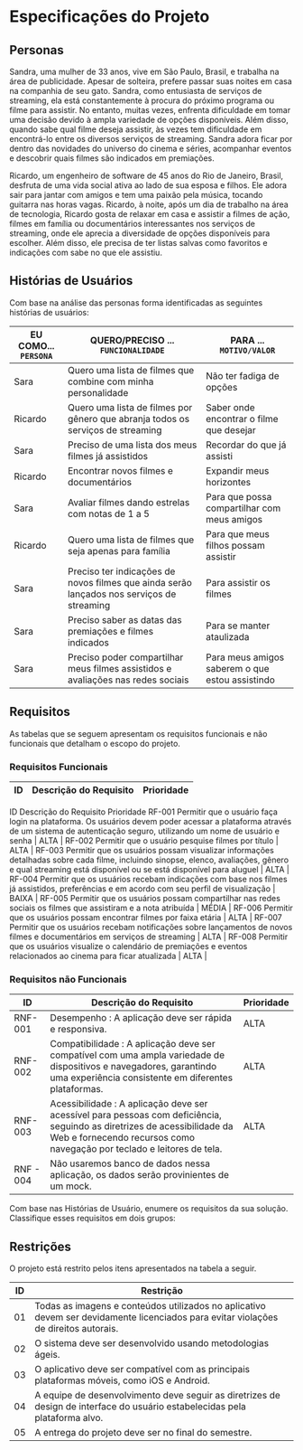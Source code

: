 # Especificações do Projeto






## Personas

Sandra, uma mulher de 33 anos, vive em São Paulo, Brasil, e trabalha na área de publicidade. Apesar de solteira, prefere passar suas noites em casa na companhia de seu gato. Sandra, como entusiasta de serviços de streaming, ela está constantemente à procura do próximo programa ou filme para assistir. No entanto, muitas vezes, enfrenta dificuldade em tomar uma decisão devido à ampla variedade de opções disponíveis. Além disso, quando sabe qual filme deseja assistir, às vezes tem dificuldade em encontrá-lo entre os diversos serviços de streaming. Sandra adora ficar por dentro das novidades do universo do cinema e séries, acompanhar eventos e descobrir quais filmes são indicados em premiações.

Ricardo, um engenheiro de software de 45 anos do Rio de Janeiro, Brasil, desfruta de uma vida social ativa ao lado de sua esposa e filhos. Ele adora sair para jantar com amigos e tem uma paixão pela música, tocando guitarra nas horas vagas.  Ricardo, à noite, após um dia de trabalho na área de tecnologia, Ricardo gosta de relaxar em casa e assistir a filmes de ação, filmes em família ou documentários interessantes nos serviços de streaming, onde ele aprecia a diversidade de opções disponíveis para escolher. Além disso, ele precisa de ter listas salvas como favoritos e indicações com sabe no que ele assistiu. 

## Histórias de Usuários

Com base na análise das personas forma identificadas as seguintes histórias de usuários:

|EU COMO... `PERSONA`| QUERO/PRECISO ... `FUNCIONALIDADE` |PARA ... `MOTIVO/VALOR`                 |
|--------------------|------------------------------------|----------------------------------------|
| Sara | Quero uma lista de filmes que combine com minha personalidade          | Não ter fadiga de opções
|Ricardo | Quero uma lista de filmes por gênero que abranja todos os serviços de streaming | Saber onde encontrar o filme que desejar 
|Sara  | Preciso de uma lista dos meus filmes já assistidos | Recordar do que já assisti
|Ricardo | Encontrar novos filmes e documentários | Expandir meus horizontes
|Sara | Avaliar filmes dando estrelas com notas de 1 a 5 | Para que possa compartilhar com meus amigos
|Ricardo | Quero uma lista de filmes que seja apenas para família | Para que meus filhos possam assistir
|Sara  | Preciso ter indicações de novos filmes que ainda serão lançados nos serviços de streaming| Para assistir os filmes 
|Sara  | Preciso saber as datas das premiações e filmes indicados | Para se manter ataulizada
|Sara  | Preciso poder compartilhar meus filmes assistidos e avaliações nas redes sociais| Para meus amigos saberem o que estou assistindo
## Requisitos

As tabelas que se seguem apresentam os requisitos funcionais e não funcionais que detalham o escopo do projeto.

### Requisitos Funcionais

|ID    | Descrição do Requisito  | Prioridade | 
|------|-----------------------------------------|----| 
ID	Descrição do Requisito	Prioridade
RF-001	Permitir que o usuário faça login na plataforma. Os usuários devem poder acessar a plataforma através de um sistema de autenticação seguro, utilizando um nome de usuário e senha 	| ALTA |
RF-002	Permitir que o usuário pesquise filmes por título	| ALTA |
RF-003	Permitir que os usuários possam visualizar informações detalhadas sobre cada filme, incluindo sinopse, elenco, avaliações, gênero e qual streaming está disponível ou se está disponível para aluguel	| ALTA |
RF-004	Permitir que os usuários recebam indicações com base nos filmes já assistidos, preferências e em acordo com seu perfil de visualização 	| BAIXA |
RF-005	Permitir que os usuários possam compartilhar nas redes sociais os filmes que assistiram e a nota atribuída	| MÉDIA |
RF-006	Permitir que os usuários possam encontrar filmes por faixa etária | ALTA |
RF-007	Permitir que os usuários recebam notificações sobre lançamentos de novos filmes e documentários em serviços de streaming |	ALTA |
RF-008	Permitir que os usuários visualize o calendário de premiações e eventos relacionados ao cinema para ficar atualizada | ALTA |

### Requisitos não Funcionais

|ID     | Descrição do Requisito  |Prioridade |
|-------|-------------------------|----|
|RNF-001| Desempenho : A aplicação deve ser rápida e responsiva.   |  ALTA | 
|RNF-002| Compatibilidade : A aplicação deve ser compatível com uma ampla variedade de dispositivos e navegadores, garantindo uma experiência consistente em diferentes plataformas.   |  ALTA |
|RNF-003| Acessibilidade : A aplicação deve ser acessível para pessoas com deficiência, seguindo as diretrizes de acessibilidade da Web e fornecendo recursos como navegação por teclado e leitores de tela.   | ALTA | 
|RNF - 004| Não usaremos banco de dados nessa aplicação, os dados serão provinientes de um mock. 

Com base nas Histórias de Usuário, enumere os requisitos da sua solução. Classifique esses requisitos em dois grupos:

## Restrições

O projeto está restrito pelos itens apresentados na tabela a seguir.

|ID| Restrição                                             |
|--|-------------------------------------------------------|
|01|Todas as imagens e conteúdos utilizados no aplicativo devem ser devidamente licenciados para evitar violações de direitos autorais.  |
|02| O sistema deve ser desenvolvido usando metodologias ágeis.         |
|03| O aplicativo deve ser compatível com as principais plataformas móveis, como iOS e Android. |
|04| A equipe de desenvolvimento deve seguir as diretrizes de design de interface do usuário estabelecidas pela plataforma alvo. |
|05| A entrega do projeto deve ser no final do semestre. 
